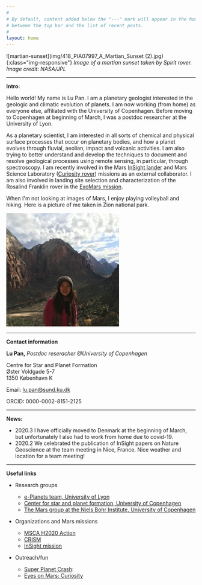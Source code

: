 ```yaml
---
#
# By default, content added below the "---" mark will appear in the home page
# between the top bar and the list of recent posts.
#
layout: home
---
```


![martian-sunset](img/418_PIA07997_A_Martian_Sunset (2).jpg){:class="img-responsive"}
*Image of a martian sunset taken by Spirit rover. Image credit: NASA/JPL*

*****

**Intro:**

Hello world! My name is Lu Pan. I am a planetary geologist interested in the geologic and climatic evolution of planets. I am now working (from home) as everyone else, affiliated with the University of Copenhagen. Before moving to Copenhagen at beginning of March, I was a postdoc researcher at the University of Lyon. 

As a planetary scientist, I am interested in all sorts of chemical and physical surface processes that occur on planetary bodies, and how a planet evolves through fluvial, aeolian, impact and volcanic activities. I am also trying to better understand and develop the techniques to document and resolve geological processes using remote sensing, in particular, through spectroscopy. I am recently involved in the Mars [InSight lander](https://www.jpl.nasa.gov/missions/insight/) and Mars Science Laboratory ([Curiosity rover](https://www.jpl.nasa.gov/missions/mars-science-laboratory-curiosity-rover-msl/)) missions as an external collaborator. I am also involved in landing site selection and characterization of the Rosalind Franklin rover in the [ExoMars mission](http://www.esa.int/Science_Exploration/Human_and_Robotic_Exploration/Exploration/ExoMars). 

When I'm not looking at images of Mars, I enjoy playing volleyball and hiking. Here is a picture of me taken in Zion national park.

<img src="/img/IMG_1152.jpg" alt="lu-pan" width="300"/> 	

************************************************

**Contact information**


**Lu Pan,** *Postdoc reseracher @University of Copenhagen*
 	
Centre for Star and Planet Formation <br> Øster Voldgade 5-7 <br> 1350 København K

Email: lu.pan@sund.ku.dk 

ORCID: 0000-0002-8151-2125


*************************************************

**News:**
- 2020.3 I have officially moved to Denmark at the beginning of March, but unfortunately I also had to work from home due to covid-19.
- 2020.2 We celebrated the publication of InSight papers on Nature Geoscience at the team meeting in Nice, France. Nice weather and location for a team meeting! 

************************************************

**Useful links**
 - Research groups   
    -  [e-Planets team, University of Lyon](http://eplanets.univ-lyon1.fr/)  
    -  [Center for star and planet formation, University of Copenhagen](https://starplan.dk)
    -  [The Mars group at the Niels Bohr Institute, University of Copenhagen
](https://www.nbi.ku.dk/english/research/astrophysics/mars/) 

 - Organizations and Mars missions
    - [MSCA H2020 Action](https://ec.europa.eu/research/mariecurieactions/)
    - [CRISM](http://crism.jhuapl.edu/)
    - [InSight mission](https://www.jpl.nasa.gov/missions/insight/)
    
 - Outreach/fun
    - [Super Planet Crash](http://www.stefanom.org/spc/): 
    - [Eyes on Mars: Curiosity](https://eyes.nasa.gov/curiosity/)


